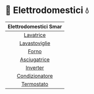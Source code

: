 # 🌊 Elettrodomestici 💧


| Elettrodomestici Smar|
| :---: |
| [Lavatrice](lavatrice.md) |
| [Lavastoviglie](#lavastoviglie) | 
| [Forno](#forno) | 
| [Asciugatrice](#asciugatrice) | 
| [Inverter](#inverter) |
| [Condizionatore](#condizionatore) |
| [Termostato](#Termostato) |



